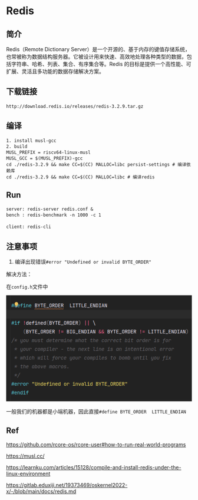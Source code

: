 # Redis

## 简介

Redis（Remote Dictionary Server）是一个开源的、基于内存的键值存储系统，也常被称为数据结构服务器。它被设计用来快速、高效地处理各种类型的数据，包括字符串、哈希、列表、集合、有序集合等。Redis 的目标是提供一个高性能、可扩展、灵活且多功能的数据存储解决方案。

## 下载链接

```plaintext
http://download.redis.io/releases/redis-3.2.9.tar.gz
```

## 编译

```
1. install musl-gcc
2. build
MUSL_PREFIX = riscv64-linux-musl
MUSL_GCC = $(MUSL_PREFIX)-gcc
cd ./redis-3.2.9 && make CC=$(CC) MALLOC=libc persist-settings # 编译依赖库
cd ./redis-3.2.9 && make CC=$(CC) MALLOC=libc # 编译redis
```

## Run

```
server: redis-server redis.conf &
bench : redis-benchmark -n 1000 -c 1

client: redis-cli
```



## 注意事项

1. 编译出现错误`#error "Undefined or invalid BYTE_ORDER"`

解决方法：

在`config.h`文件中

![image-20230811215720813](assert/image-20230811215720813.png)

一般我们的机器都是小端机器，因此直接`#define BYTE_ORDER  LITTLE_ENDIAN`



## Ref

https://github.com/rcore-os/rcore-user#how-to-run-real-world-programs

https://musl.cc/

https://learnku.com/articles/15128/compile-and-install-redis-under-the-linux-environment

https://gitlab.eduxiji.net/19373469/oskernel2022-x/-/blob/main/docs/redis.md  
